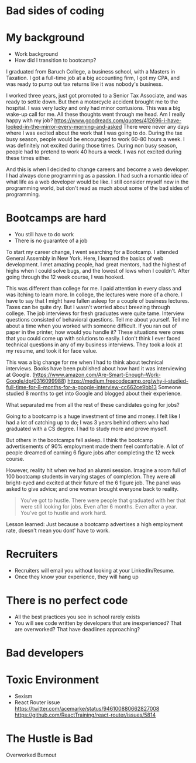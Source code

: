 # Bad sides of coding

# My background
* Work background
* How did I transition to bootcamp?

I graduated from Baruch College, a business school, with a Masters in Taxation. I got a full-time job at a big accounting firm, I got my CPA, and was ready to pump out tax returns like it was nobody's business.

I worked three years, just got promoted to a Senior Tax Associate, and was ready to settle down. But then a motorcycle accident brought me to the hospital. I was very lucky and only had minor contusions.
This was a big wake-up call for me. All these thoughts went through me head.
Am I really happy with my job? https://www.goodreads.com/quotes/412696-i-have-looked-in-the-mirror-every-morning-and-asked
There were never any days where I was excited about the work that I was going to do. During the tax busy season, people would be encouraged to work 60-80 hours a week. I was definitely not excited during those times.
During non busy season, people had to pretend to work 40 hours a week. I was not excited during these times either.

And this is when I decided to change careers and become a web developer. I had always done programming as a passion.
I had such a romantic idea of what life as a web developer would be like. I still consider myself new in the programming world, but don't read as much about some of the bad sides of programming.

# Bootcamps are hard
* You still have to do work
* There is no guarantee of a job

To start my career change, I went searching for a Bootcamp. I attended General Assembly in New York. Here, I learned the basics of web development.
I met amazing people, had great mentors, had the highest of highs when I could solve bugs, and the lowest of lows when I couldn't.
After going through the 12 week course, I was hooked.

This was different than college for me. I paid attention in every class and was itching to learn more.
In college, the lectures were more of a chore. I have to say that I might have fallen asleep for a couple of business lectures. Taxes can be quite dry.
But I wasn't worried about breezing through college. The job interviews for fresh graduates were quite tame. Interview questions consisted of behavioral questions.
Tell me about yourself.
Tell me about a time when you worked with someone difficult.
If you ran out of paper in the printer, how would you handle it?
These situations were ones that you could come up with solutions to easily.
I don't think I ever faced technical questions in any of my business interviews. They took a look at my resume, and took it for face value.

This was a big change for me when I had to think about technical interviews.
Books have been published about how hard it was interviewing at Google. (https://www.amazon.com/Are-Smart-Enough-Work-Google/dp/0316099988)
https://medium.freecodecamp.org/why-i-studied-full-time-for-8-months-for-a-google-interview-cc662ce9bb13
Someone studied 8 months to get into Google and blogged about their experience.

What separated me from all the rest of these candidates going for jobs?

Going to a bootcamp is a huge investment of time and money. I felt like I had a lot of catching up to do; I was 3 years behind others who had graduated with a CS degree.
I had to study more and prove myself.

But others in the bootcamps fell asleep.
I think the bootcamp advertisements of 90% employment made them feel comfortable. A lot of people dreamed of earning 6 figure jobs after completing the 12 week course.

However, reality hit when we had an alumni session. Imagine a room full of 100 bootcamp students in varying stages of completion. They were all bright-eyed and excited at their future of the 6 figure job. 
The panel was asked to give advice; and one woman brought everyone back to reality.
> You've got to hustle. 
There were people that graduated with her that were still looking for jobs. Even after 6 months. Even after a year. You've got to hustle and work hard.

Lesson learned: Just because a bootcamp advertises a high employment rate, doesn't mean you dont' have to work.

# Recruiters
* Recruiters will email you without looking at your LinkedIn/Resume.
* Once they know your experience, they will hang up

# There is no perfect code
* All the best practices you see in school rarely exists
* You will see code written by developers that are inexperienced? That are overworked? That have deadlines approaching?

# Bad developers

# Toxic Environment
* Sexism
* React Router issue
https://twitter.com/acemarke/status/946100880662827008
https://github.com/ReactTraining/react-router/issues/5814

# The Hustle is Bad
Overworked
Burnout
